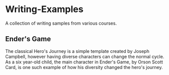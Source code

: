 # Writing-Examples
A collection of writing samples from various courses.

## Ender's Game
The classical Hero's Journey is a simple template created by Joseph Campbell, however having diverse characters can change the normal cycle. As a six year-old child, the main character in Ender's Game, by Orson Scott Card, is one such example of how his diversity changed the hero's journey.

